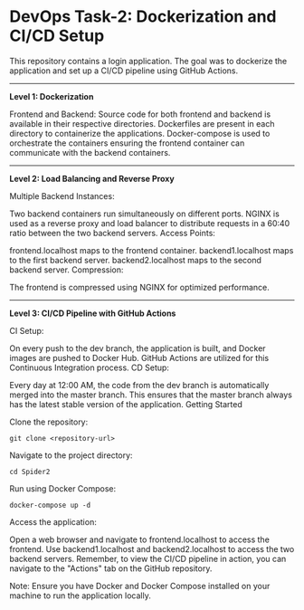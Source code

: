 # DevOps Task-2: Dockerization and CI/CD Setup

This repository contains a login application. The goal was to dockerize the application and set up a CI/CD pipeline using GitHub Actions.

<hr/>

<b> Level 1: Dockerization </b>

Frontend and Backend:
Source code for both frontend and backend is available in their respective directories.
Dockerfiles are present in each directory to containerize the applications.
Docker-compose is used to orchestrate the containers ensuring the frontend container can communicate with the backend containers.

<hr/>

<b> Level 2: Load Balancing and Reverse Proxy </b>

Multiple Backend Instances:

Two backend containers run simultaneously on different ports.
NGINX is used as a reverse proxy and load balancer to distribute requests in a 60:40 ratio between the two backend servers.
Access Points:

frontend.localhost maps to the frontend container.
backend1.localhost maps to the first backend server.
backend2.localhost maps to the second backend server.
Compression:

The frontend is compressed using NGINX for optimized performance.

<hr/>

<b> Level 3: CI/CD Pipeline with GitHub Actions </b>

CI Setup:

On every push to the dev branch, the application is built, and Docker images are pushed to Docker Hub.
GitHub Actions are utilized for this Continuous Integration process.
CD Setup:

Every day at 12:00 AM, the code from the dev branch is automatically merged into the master branch.
This ensures that the master branch always has the latest stable version of the application.
Getting Started

Clone the repository:

``` git clone <repository-url> ```

Navigate to the project directory:

``` cd Spider2 ```

Run using Docker Compose:

``` docker-compose up -d ```

Access the application:

Open a web browser and navigate to frontend.localhost to access the frontend.
Use backend1.localhost and backend2.localhost to access the two backend servers.
Remember, to view the CI/CD pipeline in action, you can navigate to the "Actions" tab on the GitHub repository.

Note: Ensure you have Docker and Docker Compose installed on your machine to run the application locally.
